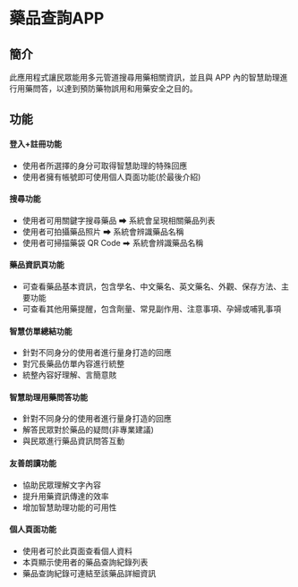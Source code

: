 # 藥品查詢APP
## 簡介
此應用程式讓民眾能用多元管道搜尋用藥相關資訊，並且與 APP 內的智慧助理進行用藥問答，以達到預防藥物誤用和用藥安全之目的。
## 功能
#### 登入+註冊功能
+ 使用者所選擇的身分可取得智慧助理的特殊回應
+ 使用者擁有帳號即可使用個人頁面功能(於最後介紹)
#### 搜尋功能
+ 使用者可用關鍵字搜尋藥品 ⮕ 系統會呈現相關藥品列表
+ 使用者可拍攝藥品照片 ⮕ 系統會辨識藥品名稱
+ 使用者可掃描藥袋 QR Code ⮕ 系統會辨識藥品名稱
#### 藥品資訊頁功能
+ 可查看藥品基本資訊，包含學名、中文藥名、英文藥名、外觀、保存方法、主要功能
+ 可查看其他用藥提醒，包含劑量、常見副作用、注意事項、孕婦或哺乳事項
#### 智慧仿單總結功能
+ 針對不同身分的使用者進行量身打造的回應
+ 對冗長藥品仿單內容進行統整
+ 統整內容好理解、言簡意賅
#### 智慧助理用藥問答功能
+ 針對不同身分的使用者進行量身打造的回應
+ 解答民眾對於藥品的疑問(非專業建議)
+ 與民眾進行藥品資訊問答互動
#### 友善朗讀功能
+ 協助民眾理解文字內容
+ 提升用藥資訊傳達的效率
+ 增加智慧助理功能的可用性
#### 個人頁面功能
+ 使用者可於此頁面查看個人資料
+ 本頁顯示使用者的藥品查詢紀錄列表
+ 藥品查詢紀錄可連結至該藥品詳細資訊
